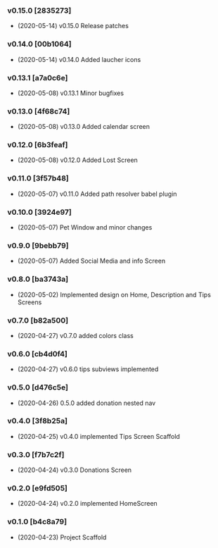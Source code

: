 ### v0.15.0 [2835273]
* (2020-05-14) v0.15.0 Release patches

### v0.14.0 [00b1064]
* (2020-05-14) v0.14.0 Added laucher icons

### v0.13.1 [a7a0c6e]
* (2020-05-08) v0.13.1 Minor bugfixes

### v0.13.0 [4f68c74]
* (2020-05-08) v0.13.0 Added calendar screen

### v0.12.0 [6b3feaf]
* (2020-05-08) v0.12.0 Added Lost Screen

### v0.11.0 [3f57b48]
* (2020-05-07) v0.11.0 Added path resolver babel plugin

### v0.10.0 [3924e97]
* (2020-05-07) Pet Window and minor changes

### v0.9.0 [9bebb79]
* (2020-05-07) Added Social Media and info Screen

### v0.8.0 [ba3743a]
* (2020-05-02) Implemented design on Home, Description and Tips Screens

### v0.7.0 [b82a500]
* (2020-04-27) v0.7.0 added colors class

### v0.6.0 [cb4d0f4]
* (2020-04-27) v0.6.0 tips subviews implemented

### v0.5.0 [d476c5e]
* (2020-04-26) 0.5.0 added donation nested nav

### v0.4.0 [3f8b25a]
* (2020-04-25) v0.4.0 implemented Tips Screen Scaffold

### v0.3.0 [f7b7c2f]
* (2020-04-24) v0.3.0 Donations Screen

### v0.2.0 [e9fd505]
* (2020-04-24) v0.2.0 implemented HomeScreen

### v0.1.0 [b4c8a79]
* (2020-04-23) Project Scaffold

